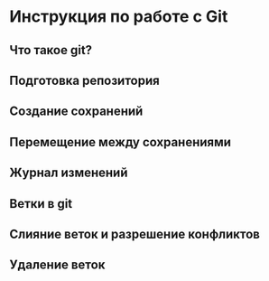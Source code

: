 # Инструкция по работе с Git


## Что такое git?

## Подготовка репозитория

## Создание сохранений

## Перемещение между сохранениями

## Журнал изменений

## Ветки в git

## Слияние веток и разрешение конфликтов

## Удаление веток